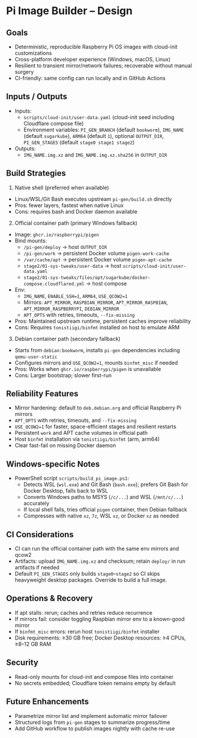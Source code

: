 # Pi Image Builder – Design

## Goals
- Deterministic, reproducible Raspberry Pi OS images with cloud-init customizations
- Cross-platform developer experience (Windows, macOS, Linux)
- Resilient to transient mirror/network failures; recoverable without manual surgery
- CI-friendly: same config can run locally and in GitHub Actions

## Inputs / Outputs
- Inputs:
  - `scripts/cloud-init/user-data.yaml` (cloud-init seed including Cloudflare compose file)
  - Environment variables: `PI_GEN_BRANCH` (default `bookworm`), `IMG_NAME` (default `sugarkube`), `ARM64` (default `1`), optional `OUTPUT_DIR`, `PI_GEN_STAGES` (default `stage0 stage1 stage2`)
- Outputs:
  - `IMG_NAME.img.xz` and `IMG_NAME.img.xz.sha256` in `OUTPUT_DIR`

## Build Strategies

1) Native shell (preferred when available)
- Linux/WSL/Git Bash executes upstream `pi-gen/build.sh` directly
- Pros: fewer layers, fastest when native Linux
- Cons: requires bash and Docker daemon available

2) Official container path (primary Windows fallback)
- Image: `ghcr.io/raspberrypi/pigen`
- Bind mounts:
  - `/pi-gen/deploy` → host `OUTPUT_DIR`
  - `/pi-gen/work` → persistent Docker volume `pigen-work-cache`
  - `/var/cache/apt` → persistent Docker volume `pigen-apt-cache`
  - `stage2/01-sys-tweaks/user-data` → host `scripts/cloud-init/user-data.yaml`
  - `stage2/01-sys-tweaks/files/opt/sugarkube/docker-compose.cloudflared.yml` → host compose
- Env:
  - `IMG_NAME`, `ENABLE_SSH=1`, `ARM64`, `USE_QCOW2=1`
  - Mirrors: `APT_MIRROR`, `RASPBIAN_MIRROR`, `APT_MIRROR_RASPBIAN`, `APT_MIRROR_RASPBERRYPI`, `DEBIAN_MIRROR`
  - `APT_OPTS` with retries, timeouts, `--fix-missing`
- Pros: Maintained upstream runtime, persistent caches improve reliability
- Cons: Requires `tonistiigi/binfmt` installed on host to emulate ARM

3) Debian container path (secondary fallback)
- Starts from `debian:bookworm`, installs `pi-gen` dependencies including `qemu-user-static`
- Configures mirrors and `USE_QCOW2=1`, mounts `binfmt_misc` if needed
- Pros: Works when `ghcr.io/raspberrypi/pigen` is unavailable
- Cons: Larger bootstrap; slower first-run

## Reliability Features
- Mirror hardening: default to `deb.debian.org` and official Raspberry Pi mirrors
- `APT_OPTS` with retries, timeouts, and `--fix-missing`
- `USE_QCOW2=1` for faster, space-efficient stages and resilient restarts
- Persistent `work` and APT cache volumes in official path
- Host `binfmt` installation via `tonistiigi/binfmt` (arm, arm64)
- Clear fast-fail on missing Docker daemon

## Windows-specific Notes
- PowerShell script `scripts/build_pi_image.ps1`:
  - Detects WSL (`wsl.exe`) and Git Bash (`bash.exe`); prefers Git Bash for
    Docker Desktop, falls back to WSL
  - Converts Windows paths to MSYS (`/c/...`) and WSL (`/mnt/c/...`) accurately
  - If local shell fails, tries official `pigen` container, then Debian fallback
  - Compresses with native `xz`, `7z`, WSL `xz`, or Docker `xz` as needed

## CI Considerations
- CI can run the official container path with the same env mirrors and qcow2
- Artifacts: upload `IMG_NAME.img.xz` and checksum; retain `deploy/` in run artifacts if needed
- Default `PI_GEN_STAGES` only builds `stage0`–`stage2` so CI skips heavyweight desktop
  packages. Override to build a full image.

## Operations & Recovery
- If apt stalls: rerun; caches and retries reduce recurrence
- If mirrors fail: consider toggling Raspbian mirror env to a known-good mirror
- If `binfmt_misc` errors: rerun host `tonistiigi/binfmt` installer
- Disk requirements: ≥30 GB free; Docker Desktop resources: ≥4 CPUs, ≥8–12 GB RAM

## Security
- Read-only mounts for cloud-init and compose files into container
- No secrets embedded; Cloudflare token remains empty by default

## Future Enhancements
- Parametrize mirror list and implement automatic mirror failover
- Structured logs from `pi-gen` stages to summarize progress/time
- Add GitHub workflow to publish images nightly with cache re-use
